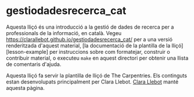 gestiodadesrecerca_cat
==========

Aquesta lliçó és una introducció a la gestió de dades de recerca
per a professionals de la informació, en català. 
Vegeu <https://clarallebot.github.io/gestiodadesrecerca_cat/> per a una 
versió renderitzada d'aquest material, 
[la documentació de la plantilla de la lliçó][lesson-example]
per instruccions sobre com formatejar, construir o contribuir material,
o executeu `make` en aquest directori per obtenir una llista de comentaris d'ajuda. 

Aquesta lliçó fa servir la plantilla de lliçó de The Carpentries. 
Els continguts estan desenvolupats principalment per Clara Llebot. 
[Clara Llebot](https://library.oregonstate.edu/staff/llebotlc) manté aquesta pàgina.  

